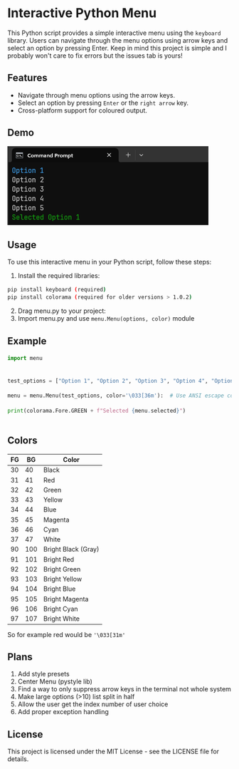  # Interactive Python Menu

This Python script provides a simple interactive menu using the `keyboard` library. Users can navigate through the menu options using arrow keys and select an option by pressing Enter.
Keep in mind this project is simple and I probably won't care to fix errors but the issues tab is yours!
## Features

- Navigate through menu options using the arrow keys.
- Select an option by pressing `Enter` or the `right arrow` key.
- Cross-platform support for coloured output.

## Demo

![Example Video](https://github.com/Cloudzik1337/Interactive-Python-Menu/blob/main/showcase/y4k1yk.gif?raw=true)

## Usage

To use this interactive menu in your Python script, follow these steps:
1. Install the required libraries:
  ```bash
pip install keyboard (required)
pip install colorama (required for older versions > 1.0.2)
```
2. Drag menu.py to your project:
3. Import menu.py and use `menu.Menu(options, color)` module
## Example
```python
import menu


test_options = ["Option 1", "Option 2", "Option 3", "Option 4", "Option 5"]

menu = menu.Menu(test_options, color='\033[36m'):  # Use ANSI escape code for color

print(colorama.Fore.GREEN + f"Selected {menu.selected}")
  
```
## Colors
|  FG |  BG | Color               |
|-----|-----|---------------------|
|  30 |  40 | Black               |
|  31 |  41 | Red                 |
|  32 |  42 | Green               |
|  33 |  43 | Yellow              |
|  34 |  44 | Blue                |
|  35 |  45 | Magenta             |
|  36 |  46 | Cyan                |
|  37 |  47 | White               |
|  90 | 100 | Bright Black (Gray) |
|  91 | 101 | Bright Red          |
|  92 | 102 | Bright Green        |
|  93 | 103 | Bright Yellow       |
|  94 | 104 | Bright Blue         |
|  95 | 105 | Bright Magenta      |
|  96 | 106 | Bright Cyan         |
|  97 | 107 | Bright White        |

So for example red would be `'\033[31m'`

## Plans
1. Add style presets
2. Center Menu (pystyle lib)
3. Find a way to only suppress arrow keys in the terminal not whole system
4. Make large options (>10) list split in half
5. Allow the user get the index number of user choice
6. Add proper exception handling

## License 
This project is licensed under the MIT License - see the LICENSE file for details.
